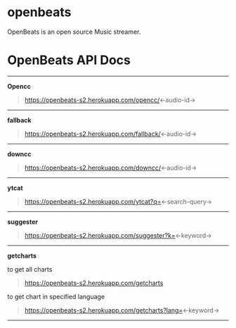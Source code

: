 # openbeats

OpenBeats is an open source Music streamer.

# OpenBeats API Docs

---

**Opencc**

> https://openbeats-s2.herokuapp.com/opencc/<-audio-id->

---

**fallback**

> https://openbeats-s2.herokuapp.com/fallback/<-audio-id->

---

**downcc**

> https://openbeats-s2.herokuapp.com/downcc/<-audio-id->

---

**ytcat**

> https://openbeats-s2.herokuapp.com/ytcat?q=<-search-query->

---

**suggester**

> https://openbeats-s2.herokuapp.com/suggester?k=<-keyword->

---

**getcharts**

to get all charts

> https://openbeats-s2.herokuapp.com/getcharts

to get chart in specified language

> https://openbeats-s2.herokuapp.com/getcharts?lang=<-keyword->

---
